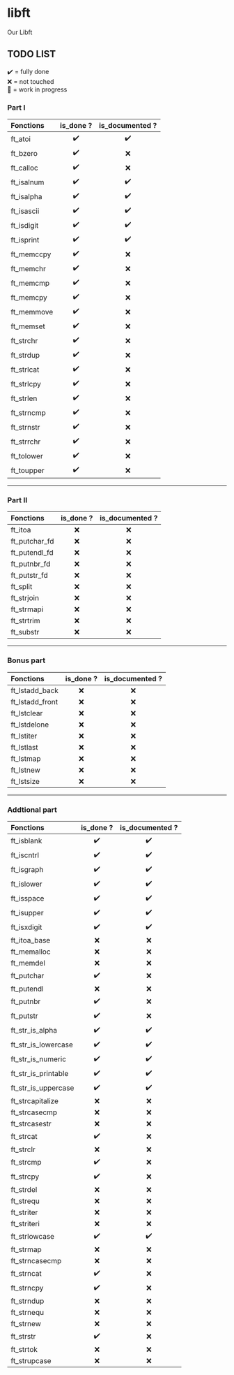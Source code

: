 # libft
Our Libft

## TODO LIST

✔️ = fully done<br>
❌ = not touched<br>
🚧 = work in progress<br>

### Part I

|Fonctions|is_done ?|is_documented ?|
|:--------|:-------:|:-------------:|
|ft_atoi|✔️|✔️|
|ft_bzero|✔️|❌|
|ft_calloc|✔️|❌|
|ft_isalnum|✔️|✔️|
|ft_isalpha|✔️|✔️|
|ft_isascii|✔️|✔️|
|ft_isdigit|✔️|✔️|
|ft_isprint|✔️|✔️|
|ft_memccpy|✔️|❌|
|ft_memchr|✔️|❌|
|ft_memcmp|✔️|❌|
|ft_memcpy|✔️|❌|
|ft_memmove|✔️|❌|
|ft_memset|✔️|❌|
|ft_strchr|✔️|❌|
|ft_strdup|✔️|❌|
|ft_strlcat|✔️|❌|
|ft_strlcpy|✔️|❌|
|ft_strlen|✔️|❌|
|ft_strncmp|✔️|❌|
|ft_strnstr|✔️|❌|
|ft_strrchr|✔️|❌|
|ft_tolower|✔️|❌|
|ft_toupper|✔️|❌|

---

### Part II

|Fonctions|is_done ?|is_documented ?|
|:--------|:-------:|:-------------:|
|ft_itoa|❌|❌|
|ft_putchar_fd|❌|❌|
|ft_putendl_fd|❌|❌|
|ft_putnbr_fd|❌|❌|
|ft_putstr_fd|❌|❌|
|ft_split|❌|❌|
|ft_strjoin|❌|❌|
|ft_strmapi|❌|❌|
|ft_strtrim|❌|❌|
|ft_substr|❌|❌|

---

### Bonus part

|Fonctions|is_done ?|is_documented ?|
|:--------|:-------:|:-------------:|
|ft_lstadd_back|❌|❌|
|ft_lstadd_front|❌|❌|
|ft_lstclear|❌|❌|
|ft_lstdelone|❌|❌|
|ft_lstiter|❌|❌|
|ft_lstlast|❌|❌|
|ft_lstmap|❌|❌|
|ft_lstnew|❌|❌|
|ft_lstsize|❌|❌|

---

### Addtional part

|Fonctions|is_done ?|is_documented ?|
|:--------|:-------:|:-------------:|
|ft_isblank|✔️|✔️|
|ft_iscntrl|✔️|✔️|
|ft_isgraph|✔️|✔️|
|ft_islower|✔️|✔️|
|ft_isspace|✔️|✔️|
|ft_isupper|✔️|✔️|
|ft_isxdigit|✔️|✔️|
|ft_itoa_base|❌|❌|
|ft_memalloc|❌|❌|
|ft_memdel|❌|❌|
|ft_putchar|✔️|❌|
|ft_putendl|❌|❌|
|ft_putnbr|✔️|❌|
|ft_putstr|✔️|❌|
|ft_str_is_alpha|✔️|✔️|
|ft_str_is_lowercase|✔️|✔️|
|ft_str_is_numeric|✔️|✔️|
|ft_str_is_printable|✔️|✔️|
|ft_str_is_uppercase|✔️|✔️|
|ft_strcapitalize|❌|❌|
|ft_strcasecmp|❌|❌|
|ft_strcasestr|❌|❌|
|ft_strcat|✔️|❌|
|ft_strclr|❌|❌|
|ft_strcmp|✔️|❌|
|ft_strcpy|✔️|❌|
|ft_strdel|❌|❌|
|ft_strequ|❌|❌|
|ft_striter|❌|❌|
|ft_striteri|❌|❌|
|ft_strlowcase|✔️|✔️|
|ft_strmap|❌|❌|
|ft_strncasecmp|❌|❌|
|ft_strncat|✔️|❌|
|ft_strncpy|✔️|❌|
|ft_strndup|❌|❌|
|ft_strnequ|❌|❌|
|ft_strnew|❌|❌|
|ft_strstr|✔️|❌|
|ft_strtok|❌|❌|
|ft_strupcase|❌|❌|
